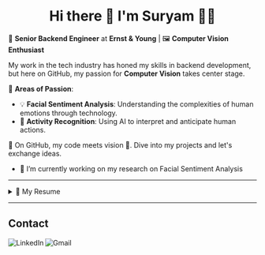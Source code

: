 <h1 align='center'>
  Hi there 👋 I'm Suryam 👨‍💻
</h1>

<p align='center'></p>

🔧 **Senior Backend Engineer** at **Ernst & Young** | 🖼️ **Computer Vision Enthusiast**

My work in the tech industry has honed my skills in backend development, but here on GitHub, my passion for **Computer Vision** takes center stage.

🌟 **Areas of Passion**:
- 💡 **Facial Sentiment Analysis**: Understanding the complexities of human emotions through technology.
- 🏃 **Activity Recognition**: Using AI to interpret and anticipate human actions.

📌 On GitHub, my code meets vision 🔭. Dive into my projects and let's exchange ideas.

- 🌱 I’m currently working on my research on Facial Sentiment Analysis

-------------------------------------

<details>
  <summary>📃 My Resume</summary>


## Education

- 📖 **Master of Science - Computer Science (GPA:3.63/4.00)**\
📆 August 2018 - May 2021\
🏤 **University of Texas at Arlington** - Arlington TX, USA

- 📖 **Bachelor of Engineering - Computer Engineering**\
📆 June 2013 - August 2017\
🏤 **University of Pune** - Pune MH, India

## Work Experience


- 💼 **Sr. Backend Engineer**\
📆 March 2022 - Present\
📍 **Ernst & Young** - Dallas TX, USA | **Banking Transformation Project** \
*- Collaborated on architecting a domain-driven party service application integrating legacy MDM with modern cloud-based banking platforms.*\
*- Revolutionized customer onboarding for instant account setup and access to cutting-edge financial tools.*\
*- Leveraged Spring Boot for our party service application, optimized for cloud performance via AWS containerization.*\
*- Developed scalable RESTful APIs connecting seamlessly with top cloud-based financial platforms.*\
*- Employed Amazon MSK for reliable cross-domain messaging, leveraging Apache Kafka.*\
*- Incorporated Splunk for enhanced system logging, monitoring, and real-time troubleshooting insights.*\
*- Designed intuitive dashboards for instant insights into app performance and user behavior.*\
*- Made bi-monthly client visits to ensure clear communication and alignment with client vision.*\
*- Excelled in translating complex user requirements into clear designs and actionable plans.*\
*- Contributed to thorough project documentation including Swagger, Confluence, architecture diagrams, data models, and more.*\
*- Assisted in designing robust automated Newman test scenarios for consistent software quality.*\
*- Volunteered to automate a Python script for another team, extracting crucial metadata from ~90K queries.*\
*- Aided in engagement economics tasks, creating Tableau dashboards and handling monthly invoices.*

- 💼 **Software Developer**\
📆 September 2021 - March 2022\
📍 **Capital One Financial** - Plano TX, USA\
*- Engaged in backend development, specifically focusing on Kafka streams and REST APIs, to enhance auto loan loss mitigation efforts.*\
*- Worked hand-in-hand with the Data Science team, developing Java integrations for ML models geared towards repossession strategies.*\
*- Spanned the entire SDLC: from requirements and design brainstorming to agile coding.*\
*- Oversaw thorough end-to-end QA and performance tests, ensuring top-tier production quality.*\
*- Amplified unit tests using JUnit, boasting a stellar code coverage surpassing 95%.*\
*- Devised user acceptance test scenarios for data streams & APIs via Cucumber Gherkins.*
    
- 💼 **Graduate Research Assistant**\
📆 December 2019 - May 2021\
📍 **University of Texas at Arlington** - Arlington TX, USA\
**Computer Vision Researcher at VLM (Vision-Learning-Mining) Lab • Supervisor: Dr Vassillis Athitsos • 05/2020 – 09/2021**\
*-  Work involved data preprocessing from depth and color modalities, human pose estimation, activity detection and recognition*\
*-	Collaborate with other researchers on activity recognition and cognitive assessment in children through motion capture and computer vision.*\
*-	Master’s thesis: Structure Aware Human Pose Estimation using Adversarial Learning.*\
**Autonomous Vehicle Development at Sigma Lab • Supervisor: Dr Chen Kan • 12/2019 – 05/2020**\
*-	Integrated ROS on Jetson TX2, an NVIDIA AI platform for a self-driving racecar.*\
*-	Used LIDAR, Zed Stereo Camera data inputs and designed a CNN model for autonomous lane navigation.*

- 💼 **Graduate Teaching Assistant**\
📆 January 2020 - August 2021\
📍 **University of Texas at Arlington** - Arlington TX, USA\
*Courses: Operating Systems CSE 3320, Discrete Structures CSE 2315, Object Oriented Programming CSE 1325, and CSE1310 Introduction to Computers and Programming*\
*-  Assisted faculty members with online instructional preparation, delivery, and assessment.*\
*-  Evaluating and grading projects using a one-on-one virtual demo, through Microsoft Teams as well as leading two discussion sessions every week.*

## Technology & Tools
**Programming Languages<br />**
  <code>Python</code>
  <code>Java</code>
  <code>JavaScript</code>
  <code>Modern C++</code>
  <code>Shell</code>
  <code>MATLAB</code>


**Deep Learning Frameworks and ML Libraries<br />**
  <code>PyTorch</code>
  <code>TensorFlow 2.0</code>
  <code>TensorFlow.JS</code>
  <code>Deeplearning4j</code>
  <code>scikit-learn</code>
  <code>OpenCV</code>
  <code>NumPy</code>
  <code>SciPy</code>
  <code>Pandas</code>
  <code>Matplotlib</code>
  <code>CUDA</code>
  <code>gglplot</code>
  <code>Tableau</code>

**Databases<br />**
  <code>MySQL</code>
  <code>AWS RDS</code>
  <code>AWS DynamoDB</code>
  <code>MongoDB</code>

**Web Technologies<br />**
  <code>HTML5</code>
  <code>CSS3</code>
  <code>React.JS</code>
  <code>Spring</code>
  <code>REST API</code>
  <code>XML</code>
  <code>JSON</code>
  <code>Redis</code>

**Cloud<br />**
  <code>AWS (EC2, S3, RDS, DynamoDB, AWS Lambda, ECS)</code>
  <code>MS Azure (Azure ML)</code>

**Data Analysis and Visualization<br />**
  <code>PySpark</code>
  <code>NumPy</code>
  <code>Pandas</code>
  <code>Matplotlib</code>
  <code>Tableau</code>
  <code>gglplot</code>

**Web Application Development<br />**
  <code>Spring Boot</code>
  <code>Docker</code>
  <code>REST API</code>
  <code>HTML5</code>
  <code>CSS3</code>
  <code>D3.JS</code>
  <code>React.JS</code>
  <code>Node.JS</code>
  
**Software Development <br />**
  <code>Unix</code>
  <code>Git</code>
  <code>Agile Development</code>
  <code>JUnit</code>
  <code>SCRUM</code>
  <code>PyCharm</code>
  <code>IntelliJ IDEA</code>
  <code>Visual Studio</code>
  <code>Eclipse</code>
  <code>Mathworks MATLAB</code>

</details>

-------------------------------------

## Contact
[<img align="left" alt="LinkedIn" src="https://img.shields.io/badge/linkedin%20-%230077B5.svg?&style=for-the-badge&logo=linkedin&logoColor=white"/>](https://www.linkedin.com/in/suryamsharma/)
[<img align="left" alt="Gmail" src="https://img.shields.io/badge/Gmail-D14836?style=for-the-badge&logo=gmail&logoColor=white" />](mailto:sooryam.sharma@gmail.com)

<!--
**sooryamsharma/sooryamsharma** is a ✨ _special_ ✨ repository because its `README.md` (this file) appears on your GitHub profile.

Here are some ideas to get you started:

- 🔭 I’m currently working on ...
- 🌱 I’m currently learning ...
- 👯 I’m looking to collaborate on ...
- 🤔 I’m looking for help with ...
- 💬 Ask me about ...
- 📫 How to reach me: ...
- 😄 Pronouns: ...
- ⚡ Fun fact: ...
-->





